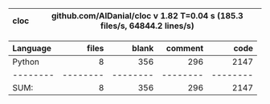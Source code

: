 cloc|github.com/AlDanial/cloc v 1.82  T=0.04 s (185.3 files/s, 64844.2 lines/s)
--- | ---

Language|files|blank|comment|code
:-------|-------:|-------:|-------:|-------:
Python|8|356|296|2147
--------|--------|--------|--------|--------
SUM:|8|356|296|2147
